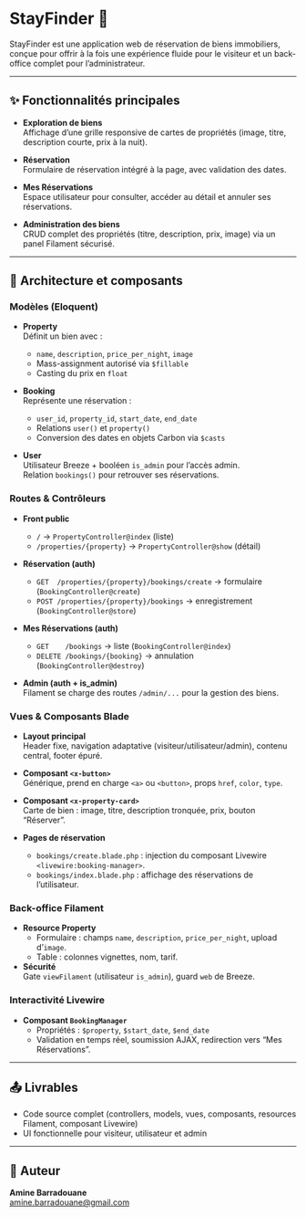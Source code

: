 # StayFinder 🏡

StayFinder est une application web de réservation de biens immobiliers, conçue pour offrir à la fois une expérience fluide pour le visiteur et un back-office complet pour l’administrateur.  

---

## ✨ Fonctionnalités principales

- **Exploration de biens**  
  Affichage d’une grille responsive de cartes de propriétés (image, titre, description courte, prix à la nuit).  

- **Réservation**  
  Formulaire de réservation intégré à la page, avec validation des dates.  

- **Mes Réservations**  
  Espace utilisateur pour consulter, accéder au détail et annuler ses réservations.  

- **Administration des biens**  
  CRUD complet des propriétés (titre, description, prix, image) via un panel Filament sécurisé.  

---

## 🚀 Architecture et composants

### Modèles (Eloquent)

- **Property**  
  Définit un bien avec :  
  - `name`, `description`, `price_per_night`, `image`  
  - Mass-assignment autorisé via `$fillable`  
  - Casting du prix en `float`  

- **Booking**  
  Représente une réservation :  
  - `user_id`, `property_id`, `start_date`, `end_date`  
  - Relations `user()` et `property()`  
  - Conversion des dates en objets Carbon via `$casts`  

- **User**  
  Utilisateur Breeze + booléen `is_admin` pour l’accès admin.  
  Relation `bookings()` pour retrouver ses réservations.  

### Routes & Contrôleurs

- **Front public**  
  - `/` → `PropertyController@index` (liste)  
  - `/properties/{property}` → `PropertyController@show` (détail)  

- **Réservation (auth)**  
  - `GET  /properties/{property}/bookings/create` → formulaire (`BookingController@create`)  
  - `POST /properties/{property}/bookings`       → enregistrement (`BookingController@store`)  

- **Mes Réservations (auth)**  
  - `GET    /bookings`           → liste (`BookingController@index`)  
  - `DELETE /bookings/{booking}` → annulation (`BookingController@destroy`)  

- **Admin (auth + is_admin)**  
  Filament se charge des routes `/admin/...` pour la gestion des biens.  

### Vues & Composants Blade

- **Layout principal**  
  Header fixe, navigation adaptative (visiteur/utilisateur/admin), contenu central, footer épuré.  

- **Composant `<x-button>`**  
  Générique, prend en charge `<a>` ou `<button>`, props `href`, `color`, `type`.  

- **Composant `<x-property-card>`**  
  Carte de bien : image, titre, description tronquée, prix, bouton “Réserver”.  

- **Pages de réservation**  
  - `bookings/create.blade.php` : injection du composant Livewire `<livewire:booking-manager>`.  
  - `bookings/index.blade.php` : affichage des réservations de l’utilisateur.  

### Back-office Filament

- **Resource Property**  
  - Formulaire : champs `name`, `description`, `price_per_night`, upload d’`image`.  
  - Table : colonnes vignettes, nom, tarif.  
- **Sécurité**  
  Gate `viewFilament` (utilisateur `is_admin`), guard `web` de Breeze.  

### Interactivité Livewire

- **Composant `BookingManager`**  
  - Propriétés : `$property`, `$start_date`, `$end_date`  
  - Validation en temps réel, soumission AJAX, redirection vers “Mes Réservations”.  

---

## 📤 Livrables

- Code source complet (controllers, models, vues, composants, resources Filament, composant Livewire)  
- UI fonctionnelle pour visiteur, utilisateur et admin  

---

## 📧 Auteur

**Amine Barradouane**  
amine.barradouane@gmail.com  


